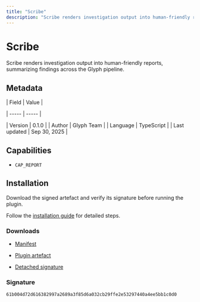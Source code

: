 ```yaml
---
title: "Scribe"
description: "Scribe renders investigation output into human-friendly reports, summarizing findings across the Glyph pipeline."
---
```


# Scribe

Scribe renders investigation output into human-friendly reports, summarizing findings across the Glyph pipeline.

## Metadata

| Field | Value |

| ----- | ----- |

| Version | 0.1.0 |
| Author | Glyph Team |
| Language | TypeScript |
| Last updated | Sep 30, 2025 |


## Capabilities

- `CAP_REPORT`


## Installation

Download the signed artefact and verify its signature before running the plugin.

Follow the [installation guide](https://github.com/RowanDark/Glyph/tree/9245f2b8970021ae16fb399f76228c7c806dfaf8/plugins/scribe#getting-started) for detailed steps.


### Downloads

- [Manifest](https://raw.githubusercontent.com/RowanDark/Glyph/9245f2b8970021ae16fb399f76228c7c806dfaf8/plugins/scribe/manifest.json)

- [Plugin artefact](https://raw.githubusercontent.com/RowanDark/Glyph/9245f2b8970021ae16fb399f76228c7c806dfaf8/plugins/scribe/plugin.js)

- [Detached signature](https://raw.githubusercontent.com/RowanDark/Glyph/9245f2b8970021ae16fb399f76228c7c806dfaf8/plugins/scribe/plugin.js.sig)


### Signature

`61b004d72d616382997a2689a3f85d6a032cb29ffe2e53297440a4ee5bb1c0d0`
